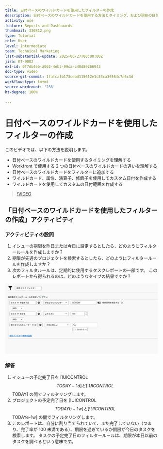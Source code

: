 ```yaml
---
title: 日付ベースのワイルドカードを使用したフィルターの作成
description: 日付ベースのワイルドカードを使用する方法とタイミング、および現在の日付に基づいてフィルターを作成する方法について説明します。
activity: use
feature: Reports and Dashboards
thumbnail: 336812.png
type: Tutorial
role: User
level: Intermediate
team: Technical Marketing
last-substantial-update: 2025-06-27T00:00:00Z
jira: KT-9082
exl-id: 0f7db4eb-a062-4eb3-99ca-c40d8e266943
doc-type: video
source-git-commit: 1fafcafb173ceb4115612e1c33ca36564c7a6c3d
workflow-type: tm+mt
source-wordcount: '238'
ht-degree: 100%

---
```


# 日付ベースのワイルドカードを使用したフィルターの作成

このビデオでは、以下の方法を説明します。

* 日付ベースのワイルドカードを使用するタイミングを理解する
* Workfront で使用する 2 つの日付ベースのワイルドカードの違いを理解する
* 日付ベースのワイルドカードをフィルターに追加する
* ワイルドカード、属性、演算子、修飾子を使用してカスタム日付を作成する
* ワイルドカードを使用してカスタムの日付範囲を作成する

>[!VIDEO](https://video.tv.adobe.com/v/3412662/?quality=12&learn=on&captions=jpn)


## 「日付ベースのワイルドカードを使用したフィルターの作成」アクティビティ


### アクティビティの設問

1. イシューの期限を昨日または今日に設定するとしたら、どのようにフィルタールールを作成しますか？
1. 期限が先週のプロジェクトを検索するとしたら、どのようにフィルタールールを作成しますか？
1. 次のフィルタルールは、定期的に使用するタスクレポートの一部です。 このレポートから得られるのは、どのようなタイプの結果ですか？

![日付ベースのワイルドカードを使用してタスクフィルターを作成する画面の画像](assets/date-wildcard-answer-1.png)

### 解答

1. イシューの予定完了日を [!UICONTROL $$TODAY-1d] と [!UICONTROL $$TODAY] の間でフィルタリングします。
1. プロジェクトの予定完了日を [!UICONTROL $$TODAYb-1w] と [!UICONTROL $$TODAYe-1w] の間でフィルタリングします。
1. このレポートは、自分に割り当てられていて、まだ完了していない（つまり、完了率が 100 未満である）、期限を過ぎているか期限が今日のタスクを検索します。 タスクの予定完了日のフィルタールールは、期限が本日以前のタスクを調べるという意味です。
